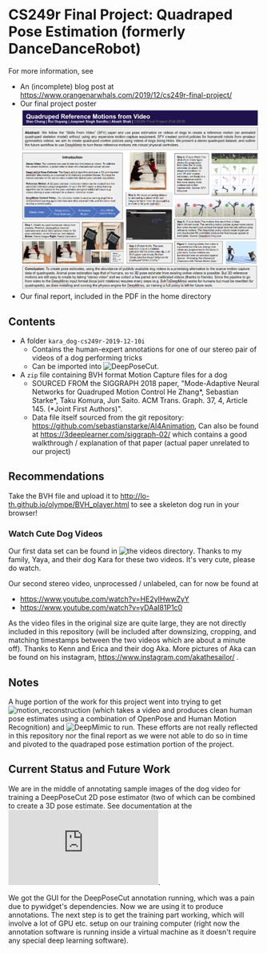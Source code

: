# CS249r Final Project: Quadraped Pose Estimation (formerly DanceDanceRobot) 

For more information, see 

- An (incomplete) blog post at https://www.orangenarwhals.com/2019/12/cs249r-final-project/
- Our final project poster
![Final Project Poster](./poster.png)  
- Our final report, included in the PDF in the home directory

## Contents

- A folder `kara_dog-cs249r-2019-12-10i` 
  - Contains the human-expert annotations for one of our stereo pair of videos of a dog performing tricks
  - Can be imported into ![DeepPoseCut](https://github.com/AlexEMG/DeepLabCut).
- A `zip` file containing BVH format Motion Capture files for a dog
  - SOURCED FROM the SIGGRAPH 2018 paper, "Mode-Adaptive Neural Networks for Quadruped Motion Control He Zhang*, Sebastian Starke*, Taku Komura, Jun Saito. ACM Trans. Graph. 37, 4, Article 145.  (*Joint First Authors)". 
  - Data file itself sourced from the git repository: https://github.com/sebastianstarke/AI4Animation, Can also be found at https://3deeplearner.com/siggraph-02/ which contains a good walkthrough / explanation of that paper (actual paper unrelated to our project)

## Recommendations

Take the BVH file and upload it to http://lo-th.github.io/olympe/BVH_player.html
to see a skeleton dog run in your browser!

###  Watch Cute Dog Videos

Our first data set can be found in ![the videos directory](./kara_dog-cs249r-2019-12-10/videos). Thanks to my family, Yaya, and their dog Kara for these two videos. It's very cute, please do watch.

Our second stereo video, unprocessed / unlabeled, can for now be found at

- https://www.youtube.com/watch?v=HE2yIHwwZyY
- https://www.youtube.com/watch?v=yDAaI81P1c0

As the video files in the original size are quite large, they are not directly included in this repository (will be included after downsizing, cropping, and matching timestamps between the two videos which are about a minute off). Thanks to Kenn and Erica and their dog Aka. More pictures of Aka can be found on his instagram, https://www.instagram.com/akathesailor/ .

## Notes

A huge portion of the work for this project went into trying to get
![motion_reconstruction](https://github.com/akanazawa/motion_reconstruction/)
(which takes a video and produces clean human pose estimates using a combination
of OpenPose and Human Motion Recognition) and
![DeepMimic](https://xbpeng.github.io/projects/DeepMimic/) to run. These efforts
are not really reflected in this repository nor the final report as we were not
able to do so in time and pivoted to the quadraped pose estimation portion of
the project.

## Current Status and Future Work

We are in the middle of annotating sample images of the dog video for training a
DeepPoseCut 2D pose estimator (two of which can be combined to create a 3D pose
estimate. See documentation at the ![github
repository](https://github.com/AlexEMG/DeepLabCut/blob/master/docs/Overviewof3D.md).

We got the GUI for the DeepPoseCut annotation running, which was a pain due to
pywidget's dependencies. Now we are using it to produce annotations. The next
step is to get the training part working, which will involve a lot of GPU etc.
setup on our training computer (right now the annotation software is running
inside a virtual machine as it doesn't require any special deep learning
software).
